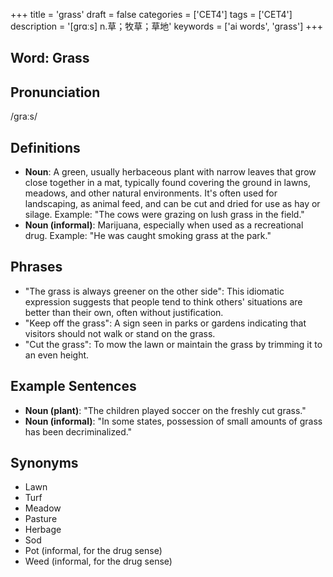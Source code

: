 +++
title = 'grass'
draft = false
categories = ['CET4']
tags = ['CET4']
description = '[grɑːs] n.草；牧草；草地'
keywords = ['ai words', 'grass']
+++

## Word: Grass

## Pronunciation
/graːs/

## Definitions
- **Noun**: A green, usually herbaceous plant with narrow leaves that grow close together in a mat, typically found covering the ground in lawns, meadows, and other natural environments. It's often used for landscaping, as animal feed, and can be cut and dried for use as hay or silage. Example: "The cows were grazing on lush grass in the field."
- **Noun (informal)**: Marijuana, especially when used as a recreational drug. Example: "He was caught smoking grass at the park."
  
## Phrases
- "The grass is always greener on the other side": This idiomatic expression suggests that people tend to think others' situations are better than their own, often without justification.
- "Keep off the grass": A sign seen in parks or gardens indicating that visitors should not walk or stand on the grass.
- "Cut the grass": To mow the lawn or maintain the grass by trimming it to an even height.

## Example Sentences
- **Noun (plant)**: "The children played soccer on the freshly cut grass."
- **Noun (informal)**: "In some states, possession of small amounts of grass has been decriminalized."

## Synonyms
- Lawn
- Turf
- Meadow
- Pasture
- Herbage
- Sod
- Pot (informal, for the drug sense)
- Weed (informal, for the drug sense)
